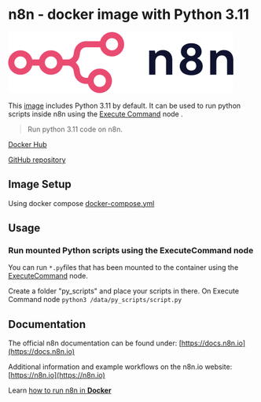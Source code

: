 # n8n - docker image with Python 3.11

![n8n.io - Workflow Automation](https://raw.githubusercontent.com/n8n-io/n8n/master/assets/n8n-logo.png)

This [image](https://hub.docker.com/r/naskio/n8n-python) includes Python 3.11 by default. It can be used to run python
scripts inside n8n using the [Execute Command](https://docs.n8n.io/nodes/n8n-nodes-base.executeCommand/) node .

> Run python 3.11 code on n8n.

[Docker Hub](https://hub.docker.com/r/bloodyburger/n8n-python)

[GitHub repository](https://www.github.com/bloodyburger/n8n-python)

## Image Setup

Using docker compose
[docker-compose.yml](./docker-compose.yml)

## Usage

### Run mounted Python scripts using the ExecuteCommand node

You can run `*.py`files that has been mounted to the container using
the [ExecuteCommand](https://docs.n8n.io/nodes/n8n-nodes-base.executeCommand/) node.

Create a folder "py_scripts" and place your scripts in there.
On Execute Command node ```python3 /data/py_scripts/script.py```


## Documentation

The official n8n documentation can be found under: [https://docs.n8n.io](https://docs.n8n.io)

Additional information and example workflows on the n8n.io website: [https://n8n.io](https://n8n.io)

Learn [how to run n8n in **Docker**](https://github.com/n8n-io/n8n/tree/master/docker/images/n8n/README.md)
